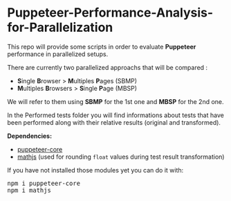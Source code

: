# Puppeteer-Performance-Analysis-for-Parallelization
This repo will provide some scripts in order to evaluate **Puppeteer** performance in parallelized setups. 

There are currently two parallelized approachs that will be compared : 
- **S**ingle **B**rowser > **M**ultiples **P**ages (SBMP)
- **M**ultiples **B**rowsers > **S**ingle **P**age (MBSP) 

We will refer to them using **SBMP** for the 1st one and **MBSP** for the 2nd one.

In the Performed tests folder you will find informations about tests that have been performed along with their relative results (original and transformed).



**Dependencies:** 
- <a href="https://www.npmjs.com/package/puppeteer-core">puppeteer-core</a>
- <a href="https://www.npmjs.com/package/mathjs">mathjs</a> (used for rounding `float` values during test result transformation)

If you have not installed those modules yet you can do it with:
<pre>npm i puppeteer-core
npm i mathjs</pre>




